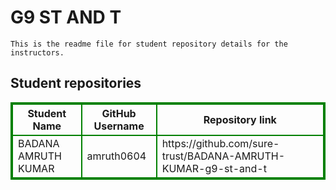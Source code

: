 # G9 ST AND T
    This is the readme file for student repository details for the instructors.
## Student repositories 
<table style="border : 2px solid green; width:100%;">
<tr >
<th style="border : 2px solid green;">Student Name</th>
<th style="border : 2px solid green;">GitHub Username</th>
<th style="border : 2px solid green;">Repository link</th>
</tr>
<tr style="border : 2px solid green;">
<td style="border : 2px solid green;">BADANA AMRUTH KUMAR</td> 

<td style="border : 2px solid green;">amruth0604</td> 

<td style="border : 2px solid green;">https://github.com/sure-trust/BADANA-AMRUTH-KUMAR-g9-st-and-t</td> 
</tr>
